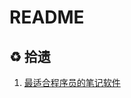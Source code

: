# README

## ♻️ 拾遗

1. [最适合程序员的笔记软件](https://www.ruanyifeng.com/blog/2021/08/best-note-taking-software-for-programmers.html)
